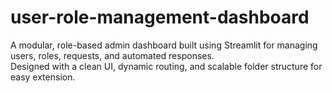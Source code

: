 # user-role-management-dashboard

A modular, role-based admin dashboard built using Streamlit for managing users, roles, requests, and automated responses.  
Designed with a clean UI, dynamic routing, and scalable folder structure for easy extension.
